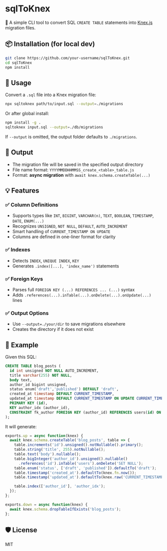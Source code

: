 # sqlToKnex

🧠 A simple CLI tool to convert SQL `CREATE TABLE` statements into [Knex.js](https://knexjs.org/) migration files.

## 📦 Installation (for local dev)

```bash
git clone https://github.com/your-username/sqlToKnex.git
cd sqlToKnex
npm install
```

## 🚀 Usage

Convert a `.sql` file into a Knex migration file:

```bash
npx sqltoknex path/to/input.sql --output=./migrations
```

Or after global install:

```bash
npm install -g .
sqltoknex input.sql --output=./db/migrations
```

If `--output` is omitted, the output folder defaults to `./migrations`.

## 📂 Output

- The migration file will be saved in the specified output directory
- File name format: `YYYYMMDDHHMMSS_create_<table>_table.js`
- Format: **async migration** with `await knex.schema.createTable(...)`

## 💡 Features

### ✅ Column Definitions

- Supports types like `INT`, `BIGINT`, `VARCHAR(n)`, `TEXT`, `BOOLEAN`, `TIMESTAMP`, `DATE`, `ENUM(...)`
- Recognizes `UNSIGNED`, `NOT NULL`, `DEFAULT`, `AUTO_INCREMENT`
- Smart handling of `CURRENT_TIMESTAMP ON UPDATE`
- Columns are defined in one-liner format for clarity

### ✅ Indexes

- Detects `INDEX`, `UNIQUE INDEX`, `KEY`
- Generates `.index([...], 'index_name')` statements

### ✅ Foreign Keys

- Parses full `FOREIGN KEY (...) REFERENCES ... (...)` syntax
- Adds `.references(...).inTable(...).onDelete(...).onUpdate(...)` lines

### ✅ Output Options

- Use `--output=./your/dir` to save migrations elsewhere
- Creates the directory if it does not exist

## 🧪 Example

Given this SQL:

```sql
CREATE TABLE blog_posts (
  id int unsigned NOT NULL AUTO_INCREMENT,
  title varchar(255) NOT NULL,
  body text,
  author_id bigint unsigned,
  status enum('draft','published') DEFAULT 'draft',
  created_at timestamp DEFAULT CURRENT_TIMESTAMP,
  updated_at timestamp DEFAULT CURRENT_TIMESTAMP ON UPDATE CURRENT_TIMESTAMP,
  PRIMARY KEY (id),
  KEY author_idx (author_id),
  CONSTRAINT fk_author FOREIGN KEY (author_id) REFERENCES users(id) ON DELETE SET NULL
);
```

It will generate:

```js
exports.up = async function(knex) {
  await knex.schema.createTable('blog_posts', table => {
    table.increments('id').unsigned().notNullable().primary();
    table.string('title', 255).notNullable();
    table.text('body').nullable();
    table.bigInteger('author_id').unsigned().nullable()
      .references('id').inTable('users').onDelete('SET NULL');
    table.enum('status', ['draft', 'published']).defaultTo('draft');
    table.timestamp('created_at').defaultTo(knex.fn.now());
    table.timestamp('updated_at').defaultTo(knex.raw('CURRENT_TIMESTAMP ON UPDATE CURRENT_TIMESTAMP'));

    table.index(['author_id'], 'author_idx');
  });
};

exports.down = async function(knex) {
  await knex.schema.dropTableIfExists('blog_posts');
};
```

## 🛡 License

MIT
